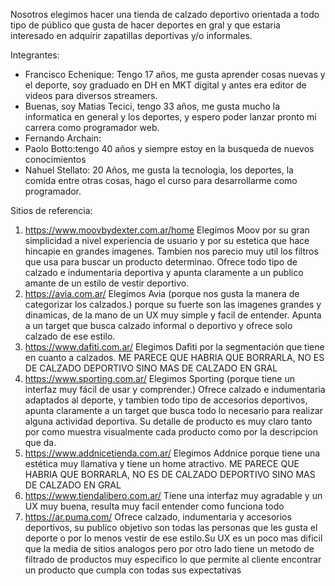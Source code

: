 Nosotros elegimos hacer una tienda de calzado deportivo orientada a todo tipo de público que gusta de hacer deportes en gral y que estaria interesado en adquirir zapatillas deportivas y/o informales.  

Integrantes: 
- Francisco Echenique: Tengo 17 años, me gusta aprender cosas nuevas y el deporte, soy graduado en DH en MKT digital y antes era editor de videos para diversos streamers. 
- Buenas, soy Matias Tecici, tengo 33 años, me gusta mucho la informatica en general y los deportes, y espero poder lanzar pronto mi carrera como programador web.
- Fernando Archain:
- Paolo Botto:tengo 40 años y siempre estoy en la busqueda de nuevos conocimientos
- Nahuel Stellato: 20 Años, me gusta la tecnologia, los deportes, la comida entre otras cosas, hago el curso para desarrollarme como programador.

Sitios de referencia:
1) https://www.moovbydexter.com.ar/home Elegimos Moov por su gran simplicidad a nivel experiencia de usuario y por su estetica que hace hincapie en grandes imagenes. Tambien nos parecio muy util los filtros que usa para buscar un producto determinao. Ofrece todo tipo de calzado e indumentaria deportiva y apunta claramente a un publico amante de un estilo de vestir deportivo.
2) https://avia.com.ar/ Elegimos Avia (porque nos gusta la manera de categorizar los calzados.) porque su fuerte son las imagenes grandes y dinamicas, de la mano de un UX muy simple y facil de entender. Apunta a un target que busca calzado informal o deportivo y ofrece solo calzado de ese estilo.
3) https://www.dafiti.com.ar/ Elegimos Dafiti por la segmentación que tiene en cuanto a calzados. ME PARECE QUE HABRIA QUE BORRARLA, NO ES DE CALZADO DEPORTIVO SINO MAS DE CALZADO EN GRAL 
4) https://www.sporting.com.ar/ Elegimos Sporting (porque tiene un interfaz muy fácil de usar y comprender.) Ofrece calzado e indumentaria adaptados al deporte, y tambien todo tipo de accesorios deportivos, apunta claramente a un target que busca todo lo necesario para realizar alguna actividad deportiva. Su detalle de producto es muy claro tanto por como muestra visualmente cada producto como por la descripcion que da.
5) https://www.addnicetienda.com.ar/ Elegimos Addnice porque tiene una estética muy llamativa y tiene un home atractivo. ME PARECE QUE HABRIA QUE BORRARLA, NO ES DE CALZADO DEPORTIVO SINO MAS DE CALZADO EN GRAL
6) https://www.tiendalibero.com.ar/ Tiene una interfaz muy agradable y un UX muy buena, resulta muy facil entender como funciona todo
7) https://ar.puma.com/ Ofrece calzado, indumentaria y accesorios deportivos, su publico objetivo son todas las personas que les gusta el deporte o por lo menos vestir de ese estilo.Su UX es un poco mas dificil que la media de sitios analogos pero por otro lado tiene un metodo de filtrado de productos muy especifico lo que permite al cliente encontrar un producto que cumpla con todas sus expectativas



